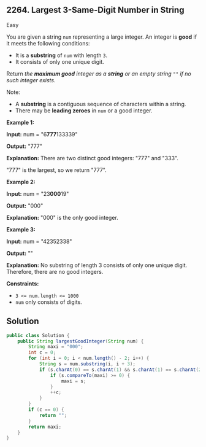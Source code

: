 ## 2264\. Largest 3-Same-Digit Number in String

Easy

You are given a string `num` representing a large integer. An integer is **good** if it meets the following conditions:

*   It is a **substring** of `num` with length `3`.
*   It consists of only one unique digit.

Return _the **maximum good** integer as a **string** or an empty string_ `""` _if no such integer exists_.

Note:

*   A **substring** is a contiguous sequence of characters within a string.
*   There may be **leading zeroes** in `num` or a good integer.

**Example 1:**

**Input:** num = "6**777**133339"

**Output:** "777"

**Explanation:** There are two distinct good integers: "777" and "333".

"777" is the largest, so we return "777". 

**Example 2:**

**Input:** num = "23**000**19"

**Output:** "000"

**Explanation:** "000" is the only good integer.

**Example 3:**

**Input:** num = "42352338"

**Output:** ""

**Explanation:** No substring of length 3 consists of only one unique digit. Therefore, there are no good integers.

**Constraints:**

*   `3 <= num.length <= 1000`
*   `num` only consists of digits.

## Solution

```java
public class Solution {
    public String largestGoodInteger(String num) {
        String maxi = "000";
        int c = 0;
        for (int i = 0; i < num.length() - 2; i++) {
            String s = num.substring(i, i + 3);
            if (s.charAt(0) == s.charAt(1) && s.charAt(1) == s.charAt(2)) {
                if (s.compareTo(maxi) >= 0) {
                    maxi = s;
                }
                ++c;
            }
        }
        if (c == 0) {
            return "";
        }
        return maxi;
    }
}
```